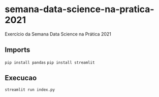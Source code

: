 # semana-data-science-na-pratica-2021
Exercício da Semana Data Science na Prática 2021

## Imports
  ```pip install pandas```
  ```pip install streamlit```
  
## Execucao
  ```streamlit run index.py```
